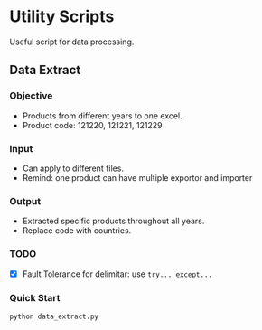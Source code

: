 # Utility Scripts
Useful script for data processing.

## Data Extract
### Objective
- Products from different years to one excel.
- Product code: 121220, 121221, 121229

### Input
- Can apply to different files.
- Remind: one product can have multiple exportor and importer

### Output
- Extracted specific products throughout all years.
- Replace code with countries.

### TODO
- [x] Fault Tolerance for delimitar: use `try... except...`

### Quick Start
```
python data_extract.py
```
